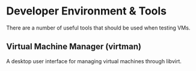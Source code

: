 # Developer Environment & Tools

There are a number of useful tools that should be used when testing VMs.

## Virtual Machine Manager (virtman)

A desktop user interface for managing virtual machines through libvirt.
